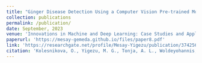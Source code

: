 ```yaml
---
title: "Ginger Disease Detection Using a Computer Vision Pre-trained Model"
collection: publications
permalink: /publication/
date: September, 2023
venue: 'Innovations in Machine and Deep Learning: Case Studies and Applications'
paperurl: 'https://mesay-gemeda.github.io/files/paper8.pdf'
link: 'https://researchgate.net/profile/Mesay-Yigezu/publication/374256650_Ginger_Disease_Detection_Using_a_Computer_Vision_Pre-trained_Model/links/65172828321ec5513c1eacfc/Ginger-Disease-Detection-Using-a-Computer-Vision-Pre-trained-Model.pdf'
citation: 'Kolesnikova, O., Yigezu, M. G., Tonja, A. L., Woldeyohannis, M. M., Sidorov, G., & Gelbukh, A. (2023). Ginger Disease Detection Using a Computer Vision Pre-trained Model. In Innovations in Machine and Deep Learning: Case Studies and Applications (pp. 419-432). Cham: Springer Nature Switzerland.'
---
```

